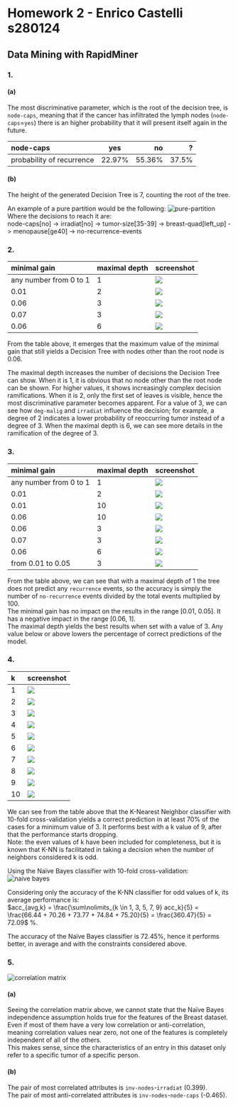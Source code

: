 # Homework 2 - Enrico Castelli s280124

## Data Mining with RapidMiner

### 1.

#### (a)

The most discriminative parameter, which is the root of the decision tree, is `node-caps`, meaning that if the cancer has infiltrated the lymph nodes (`node-caps`=`yes`) there is an higher probability that it will present itself again in the future.  

| node-caps       | yes     | no     |   ? |
| :------------- | :----------: | -----------: | --: |
|  probability of recurrence | 22.97%   | 55.36%   | 37.5% |

#### (b)

The height of the generated Decision Tree is 7, counting the root of the tree.  

An example of a pure partition would be the following:
![pure-partition](pure-partition.png)
Where the decisions to reach it are:  
node-caps[no] -> irradiat[no] -> tumor-size[35-39] -> breast-quad[left_up] -> menopause[ge40] -> no-recurrence-events

### 2.

| minimal gain | maximal depth | screenshot |
| :----------- | :------------ | :--------- |
| any number from 0 to 1 | 1 | ![](dt-1.png) |
| 0.01 | 2 | ![](dt-2.png) |
| 0.06 | 3 | ![](dt-3.png) |
| 0.07 | 3 | ![](dt-1.png) |
| 0.06 | 6 | ![](dt-5.png) |

From the table above, it emerges that the maximum value of the minimal gain that still yields a Decision Tree with nodes other than the root node is 0.06.  

The maximal depth increases the number of decisions the Decision Tree can show. When it is 1, it is obvious that no node other than the root node can be shown. For higher values, it shows increasingly complex decision ramifications. When it is 2, only the first set of leaves is visible, hence the most discriminative parameter becomes apparent. For a value of 3, we can see how `deg-malig` and `irradiat` influence the decision; for example, a degree of 2 indicates a lower probability of reoccurring tumor instead of a degree of 3. When the maximal depth is 6, we can see more details in the ramification of the degree of 3.

### 3.

| minimal gain | maximal depth | screenshot |
| :----------- | :------------ | :--------- |
| any number from 0 to 1 | 1 | ![](dt-cv-1.png) |
| 0.01 | 2 | ![](dt-cv-2.png) |
| 0.01 | 10 | ![](dt-cv-3.png) |
| 0.06 | 10 | ![](dt-cv-4.png) |
| 0.06 | 3 | ![](dt-cv-6.png) |
| 0.07 | 3 | ![](dt-cv-7.png) |
| 0.06 | 6 | ![](dt-cv-8.png) |
| from 0.01 to 0.05 | 3 | ![](dt-cv-5.png) |

From the table above, we can see that with a maximal depth of 1 the tree does not predict any `recurrence` events, so the accuracy is simply the number of `no-recurrence` events divided by the total events multiplied by 100.  
The minimal gain has no impact on the results in the range [0.01, 0.05]. It has a negative impact in the range [0.06, 1].  
The maximal depth yields the best results when set with a value of 3. Any value below or above lowers the percentage of correct predictions of the model.

### 4.

| k | screenshot |
| :-- | :------- |
| 1 | ![](knn-1.png) |
| 2 | ![](knn-2.png) |
| 3 | ![](knn-3.png) |
| 4 | ![](knn-4.png) |
| 5 | ![](knn-5.png) |
| 6 | ![](knn-6.png) |
| 7 | ![](knn-7.png) |
| 8 | ![](knn-8.png) |
| 9 | ![](knn-9.png) |
| 10 | ![](knn-10.png) |

We can see from the table above that the K-Nearest Neighbor classifier with 10-fold cross-validation yields a correct prediction in at least 70% of the cases for a minimum value of 3. It performs best with a k value of 9, after that the performance starts dropping.  
Note: the even values of k have been included for completeness, but it is known that K-NN is facilitated in taking a decision when the number of neighbors considered k is odd.

Using the Naïve Bayes classifier with 10-fold cross-validation:
![naive bayes](nb.png)

Considering only the accuracy of the K-NN classifier for odd values of k, its average performance is:  
$acc_{avg,k} = \frac{\sum\nolimits_{k \in 1, 3, 5, 7, 9} acc_k}{5} = \frac{66.44 + 70.26 + 73.77 + 74.84 + 75.20}{5} = \frac{360.47}{5} = 72.09$ %.  

The accuracy of the Naïve Bayes classifier is 72.45%, hence it performs better, in average and with the constraints considered above.

### 5.

![correlation matrix](cm.png)

#### (a)

Seeing the correlation matrix above, we cannot state that the Naïve Bayes independence assumption holds true for the features of the Breast dataset. Even if most of them have a very low correlation or anti-correlation, meaning correlation values near zero, not one of the features is completely independent of all of the others.  
This makes sense, since the characteristics of an entry in this dataset only refer to a specific tumor of a specific person.

#### (b)

The pair of most correlated attributes is `inv-nodes`-`irradiat` (0.399).  
The pair of most anti-correlated attributes is `inv-nodes`-`node-caps` (-0.465).